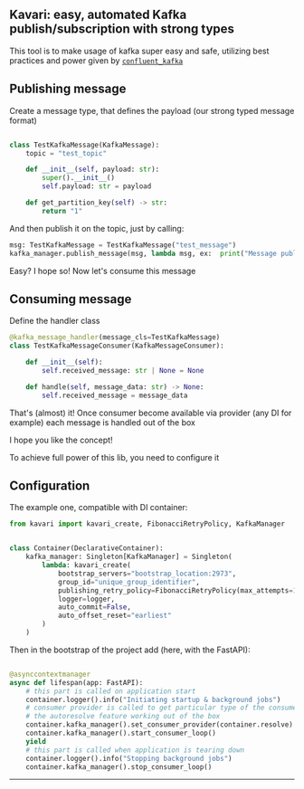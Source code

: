 Kavari: easy, automated Kafka publish/subscription with strong types
---

This tool is to make usage of kafka super easy and safe, 
utilizing best practices and power given by [`confluent_kafka`](https://github.com/confluentinc/confluent-kafka-python)

## Publishing message

Create a message type, that defines the payload (our strong typed message format)
```python

class TestKafkaMessage(KafkaMessage):
    topic = "test_topic"

    def __init__(self, payload: str):
        super().__init__()
        self.payload: str = payload

    def get_partition_key(self) -> str:
        return "1"
```

And then publish it on the topic, just by calling:
```python
msg: TestKafkaMessage = TestKafkaMessage("test_message")
kafka_manager.publish_message(msg, lambda msg, ex:  print("Message published"))
```
Easy? I hope so! Now let's consume this message

## Consuming message

Define the handler class 
```python
@kafka_message_handler(message_cls=TestKafkaMessage)
class TestKafkaMessageConsumer(KafkaMessageConsumer):

    def __init__(self):
        self.received_message: str | None = None

    def handle(self, message_data: str) -> None:
        self.received_message = message_data
```

That's (almost) it! 
Once consumer become available via provider (any DI for example) each message is handled out of the box

I hope you like the concept!

To achieve full power of this lib, you need to configure it

## Configuration

The example one, compatible with DI container:

```python
from kavari import kavari_create, FibonacciRetryPolicy, KafkaManager


class Container(DeclarativeContainer):
    kafka_manager: Singleton[KafkaManager] = Singleton(
        lambda: kavari_create(
            bootstrap_servers="bootstrap_location:2973",
            group_id="unique_group_identifier",
            publishing_retry_policy=FibonacciRetryPolicy(max_attempts=10),
            logger=logger,
            auto_commit=False,
            auto_offset_reset="earliest"
        )
    )
```

Then in the bootstrap of the project add (here, with the FastAPI):
```python

@asynccontextmanager
async def lifespan(app: FastAPI):
    # this part is called on application start
    container.logger().info("Initiating startup & background jobs")
    # consumer provider is called to get particular type of the consumer, making 
    # the autoresolve feature working out of the box
    container.kafka_manager().set_consumer_provider(container.resolve) 
    container.kafka_manager().start_consumer_loop()
    yield
    # this part is called when application is tearing down
    container.logger().info("Stopping background jobs")
    container.kafka_manager().stop_consumer_loop()
```

---